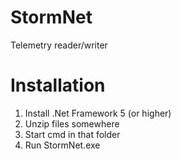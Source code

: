 # StormNet
Telemetry reader/writer

# Installation

1. Install .Net Framework 5 (or higher)
2. Unzip files somewhere
3. Start cmd in that folder
4. Run StormNet.exe

